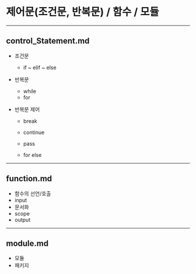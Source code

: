 # 제어문(조건문, 반복문) / 함수 / 모듈

---

## control_Statement.md

- 조건문 
  
  - if ~ elif ~ else

- 반복문
  
  - while
  - for

- 반복문 제어
  
  - break
  
  - continue
  
  - pass
  
  - for else

---

## function.md

- 함수의 선언/호출
- input
- 문서화
- scope
- output

---

## module.md

- 모듈
- 패키지
